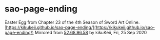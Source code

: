 # sao-page-ending
Easter Egg from Chapter 23 of the 4th Season of Sword Art Online. [https://kikukeii.github.io/sao-page-ending/](https://kikukeii.github.io/sao-page-ending/) Mirrored from [52.68.96.58](http://52.68.96.58/) by kikuKeii, Fri, 25 Sep 2020
